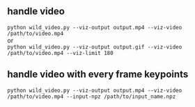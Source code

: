 ## handle video 
`python wild_video.py --viz-output output.mp4 --viz-video /path/to/video.mp4`  
or   
`python wild_video.py --viz-output output.gif --viz-video /path/to/video.mp4 --viz-limit 180`  


## handle video with every frame keypoints 
`python wild_video.py --viz-output output.mp4 --viz-video /path/to/video.mp4 --input-npz /path/to/input_name.npz`  

